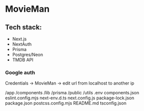 # MovieMan

## Tech stack:
- Next.js
- NextAuth
- Prisma
- Postgres/Neon
- TMDB API


### Google auth

Credentials -> MovieMan -> edit url from localhost to another ip


/app
/components
/lib
/prisma
/public
/utils
.env
components.json
eslint.config.mjs
next-env.d.ts
next.config.js
package-lock.json
package.json
postcss.config.mjs
README.md
tsconfig.json


